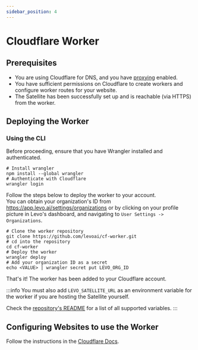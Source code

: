 ```yaml
---
sidebar_position: 4
---
```


# Cloudflare Worker

## Prerequisites
- You are using Cloudflare for DNS, and you have [proxying](https://developers.cloudflare.com/dns/manage-dns-records/reference/proxied-dns-records/) enabled.
- You have sufficient permissions on Cloudflare to create workers and configure worker routes for your website.
- The Satellite has been successfully set up and is reachable (via HTTPS) from the worker.

## Deploying the Worker

### Using the CLI

Before proceeding, ensure that you have Wrangler installed and authenticated.

```shell
# Install wrangler
npm install --global wrangler
# Authenticate with Cloudflare
wrangler login
```

Follow the steps below to deploy the worker to your account.  
You can obtain your organization's ID from https://app.levo.ai/settings/organizations or by
clicking on your profile picture in Levo's dashboard, and navigating to `User Settings -> Organizations`.

```shell
# Clone the worker repository
git clone https://github.com/levoai/cf-worker.git
# cd into the repository
cd cf-worker
# Deploy the worker
wrangler deploy
# Add your organization ID as a secret
echo <VALUE> | wrangler secret put LEVO_ORG_ID
```

That's it! The worker has been added to your Cloudflare account.

:::info
You must also add `LEVO_SATELLITE_URL` as an environment variable for the worker if you are hosting the Satellite yourself.

Check the [repository's README](https://github.com/levoai/cf-worker/blob/main/README.md) for a list of all supported variables.
:::

## Configuring Websites to use the Worker

Follow the instructions in the [Cloudflare Docs](https://developers.cloudflare.com/workers/configuration/routing/routes/#set-up-a-route).
